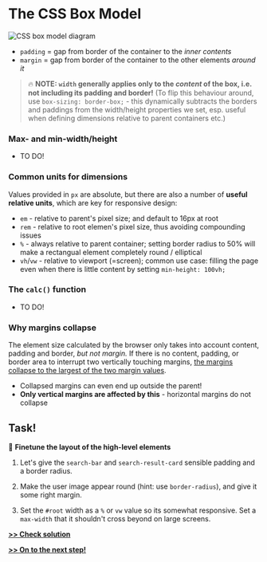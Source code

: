 # The CSS Box Model

![CSS box model diagram](https://github.com/minkaotic/front-end-notes/blob/master/img/box_model.png?raw=true)

- `padding` = gap from border of the container to the *inner contents*
- `margin` = gap from border of the container to the other elements *around it*

> 🔥 **NOTE: `width` generally applies only to the *content* of the box, i.e. not including its padding and border!** (To flip this behaviour around, use `box-sizing: border-box;` - this dynamically subtracts the borders and paddings from the width/height properties we set, esp. useful when defining dimensions relative to parent containers etc.)

### Max- and min-width/height
- TO DO!

### Common units for dimensions
Values provided in `px` are absolute, but there are also a number of **useful relative units**, which are key for responsive design:
- `em` - relative to parent's pixel size; and default to 16px at root
- `rem` - relative to root elemen's pixel size, thus avoiding compounding issues
- `%` - always relative to parent container; setting border radius to 50% will make a rectangual element completely round / elliptical
- `vh`/`vw` - relative to viewport (=screen); common use case: filling the page even when there is little content by setting `min-height: 100vh;`

### The `calc()` function
- TO DO!

### Why margins collapse
The element size calculated by the browser only takes into account content, padding and border, *but not margin.* If there is no content, padding, or border area to interrupt two vertically touching margins, [the margins collapse to the largest of the two margin values](https://developer.mozilla.org/en-US/docs/Web/CSS/CSS_Box_Model/Mastering_margin_collapsing).
- Collapsed margins can even end up outside the parent!
- **Only vertical margins are affected by this** - horizontal margins do not collapse


## Task!
💪 **Finetune the layout of the high-level elements**

1. Let's give the `search-bar` and `search-result-card` sensible padding and a border radius.

1. Make the user image appear round (hint: use `border-radius`), and give it some right margin.

1. Set the `#root` width as a `%` or `vw` value so its somewhat responsive. Set a `max-width` that it shouldn't cross beyond on large screens.


**[>> Check solution](/lessons/3-css-box-model__solution.md)**

**[>> On to the next step!](/lessons/4-layout-techniques.md)**